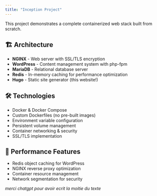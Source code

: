 ```yaml
---
title: "Inception Project"
---
```


This project demonstrates a complete containerized web stack built from scratch.

## 🏗️ Architecture

- **NGINX** - Web server with SSL/TLS encryption
- **WordPress** - Content management system with php-fpm
- **MariaDB** - Relational database server  
- **Redis** - In-memory caching for performance optimization
- **Hugo** - Static site generator (this website!)

## 🛠️ Technologies

- Docker & Docker Compose
- Custom Dockerfiles (no pre-built images)
- Environment variable configuration
- Persistent volume management
- Container networking & security
- SSL/TLS implementation

## 🚀 Performance Features

- Redis object caching for WordPress
- NGINX reverse proxy optimization
- Container resource management
- Network segmentation for security

*merci chatgpt pour avoir ecrit la moitie du texte*